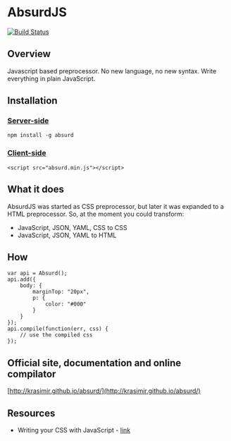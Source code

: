 # AbsurdJS

[![Build Status](https://travis-ci.org/krasimir/absurd.png?branch=master)](https://travis-ci.org/krasimir/absurd)

## Overview

Javascript based preprocessor. No new language, no new syntax. Write everything in plain JavaScript. 

## Installation

### [Server-side](http://krasimir.github.io/absurd/#server-side-usage)

	npm install -g absurd

### [Client-side](http://krasimir.github.io/absurd/#client-side-usage)

	<script src="absurd.min.js"></script>

## What it does

AbsurdJS was started as CSS preprocessor, but later it was expanded to a HTML preprocessor. So, at the moment you could transform:

  - JavaScript, JSON, YAML, CSS to CSS
  - JavaScript, JSON, YAML to HTML

## How

	var api = Absurd();
	api.add({
		body: {
			marginTop: "20px",
			p: {
				color: "#000"
			}
		}
	});
	api.compile(function(err, css) {
		// use the compiled css
	});

## Official site, documentation and online compilator

[http://krasimir.github.io/absurd/](http://krasimir.github.io/absurd/)

## Resources

  - Writing your CSS with JavaScript - [link](http://davidwalsh.name/write-css-javascript)
